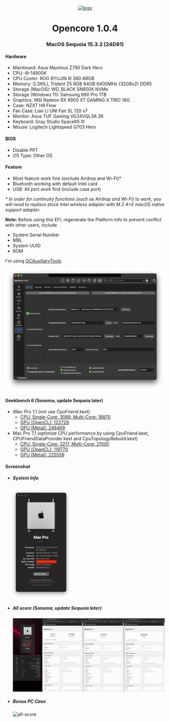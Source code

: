 <div align="center">
<a href="https://github.com/acidanthera/OpenCorePkg">
  <img src="https://raw.githubusercontent.com/acidanthera/OpenCorePkg/master/Docs/Logos/OpenCore_with_text_Small.png" alt="logo" width="auto" height="80">
</a>

<h1>Opencore 1.0.4</h1>

<h3>MacOS Sequoia 15.3.2 (24D81)</h3>
</div>


<h4>Hardware</h4>
<ul>
  <li>Mainboard: Asus Maximus Z790 Dark Hero</li>
  <li>CPU: i9-14900K</li>
  <li>CPU Cooler: ROG RYUJIN III 360 ARGB</li>
  <li>Memory: G.SKILL Trident Z5 RGB 64GB 6400MHz (32GBx2) DDR5</li>
  <li>Storage (MacOS): WD_BLACK SN850X NVMe</li>
  <li>Storage (Windows 11): Samsung 990 Pro 1TB</li>
  <li>Graphics: MSI Radeon RX 6900 XT GAMING X TRIO 16G</li>
  <li>Case: NZXT H9 Flow</li>
  <li>Fan Case: Lian Li UNI Fan SL 120 x7</li>
  <li>Monitor: Asus TUF Gaming VG34VQL3A 2K</li>
  <li>Keyboard: Gray Studio Space65 III</li>
  <li>Mouse: Logitech Lightspeed G703 Hero</li>
</ul>

<h4>BIOS</h4>
<ul>
    <li>Disable PPT</li>
    <li>OS Type: Other OS</li>
</ul>

<h4>Feature</h4>
<ul>
  <li>Most feature work fine (exclude Airdrop and Wi-Fi)*</li>
  <li>Bluetooth working with default Intel card</li>
  <li>USB: All port work find (include case port)</li>
</ul>
<i>* In order for continuity functions (such as Airdrop and Wi-Fi) to work, you will need to replace stock Intel wireless adapter with M.2 A+E macOS native support adapter.</i>

<strong>Note: </strong><span>Before using this EFI, regenerate the Platform Info to prevent conflict with other users,
include</p>
<ul>
  <li>System Serial Number</li>
  <li>MBL</li>
  <li>System UUID</li>
  <li>ROM</li>
</ul>
<p>I'm using  <a href="https://github.com/ic005k/OCAuxiliaryTools">OCAuxiliaryTools</a></p>
<img src="assets/images/sonoma/ocat.png" alt="ocat"/>

<h4>Geekbench 6 (Sonoma, update Sequoia later)</h4>
<ul>
  <li>
    iMac Pro 1,1 (not use CpuFriend.kext)
    <ul>
      <li><a href="https://browser.geekbench.com/v6/cpu/6361367">CPU: Single-Core: 3089, Multi-Core: 18870</a></li>
      <li><a href="https://browser.geekbench.com/v6/compute/2277745">GPU (OpenCL): 122729</a></li>
      <li><a href="https://browser.geekbench.com/v6/compute/2277753">GPU (Metal): 248469</a></li>
    </ul>
  </li>
  <li>
    Mac Pro 7,1 (optimize CPU performance by using CpuFriend.kext, CPUFriendDataProvider.kext and CpuTopologyRebuild.kext)
    <ul>
      <li><a href="https://browser.geekbench.com/v6/cpu/6421640">CPU: Single-Core: 3217, Multi-Core: 21500</a></li>
      <li><a href="https://browser.geekbench.com/v6/compute/2298221">GPU (OpenCL): 119770</a></li>
      <li><a href="https://browser.geekbench.com/v6/compute/2298217">GPU (Metal): 225559</a></li>
    </ul>
  </li>
</ul>

<h4>Screenshot</h4>
<ul>
  <li>
    <h5>System Info</h5>
    <div style="display: flex;">
      <img src="assets/images/sequoia/mac-system.png" height="350" style="margin: 0 -10px" alt="system-info"/>
    </div>
  </li>
  <li>
    <h5>All score (Sonoma, update Sequoia later)</h5>
    <img src="assets/images/sonoma/mac-1.png" alt="all-score"/>
    <br/>
  </li>
  <li>
    <h5>Bonus PC Case</h5>
    <img src="assets/images/pc.png" alt="all-score" width="300"/>
    <br/>
  </li>
</ul>
